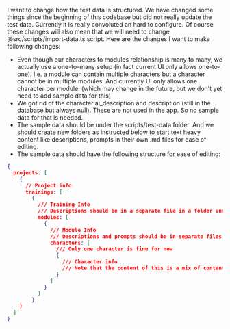 I want to change how the test data is structured. We have changed some things since the beginning of this codebase but did not really update the test data. Currently it is really convoluted an hard to configure. Of course these changes will also mean that we will need to change @src/scripts/import-data.ts script. Here are the changes I want to make following changes:

- Even though our characters to modules relationship is many to many, we actually use a one-to-many setup (in fact current UI only allows one-to-one). I.e. a module can contain multiple characters but a character cannot be in multiple modules. And currently UI only allows one character per module. (which may change in the future, but we don't yet need to add sample data for this)
- We got rid of the character ai_description and description (still in the database but always null). These are not used in the app. So no sample data for that is needed.
- The sample data should be under the scripts/test-data folder. And we should create new folders as instructed below to start text heavy content like descriptions, prompts in their own .md files for ease of editing.
- The sample data should have the following structure for ease of editing:

```json
{
  projects: [
    {
      // Project info
      trainings: [
        {
          /// Training Info
          /// Descriptions should be in a separate file in a folder under the projects folder named trainings
          modules: [
            {
              /// Module Info
              /// Descriptions and prompts should be in separate files in a folder under the projects/trainings folder named modules
              characters: [
                /// Only one character is fine for now
                {
                  /// Character info
                  /// Note that the content of this is a mix of content to be written to 2 tables characters and modules_characters. 
                }
              ]
            }
          ]
        }
    }
  ]
}

```
